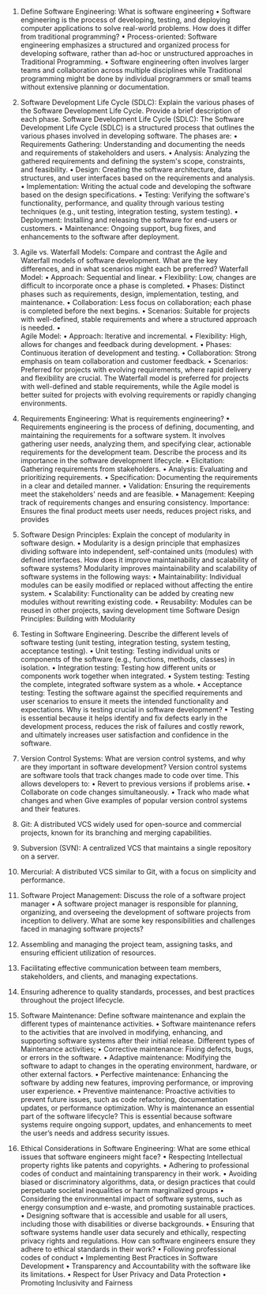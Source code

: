 1. Define Software Engineering: What is software engineering
• Software engineering is the process of developing, testing, and deploying computer applications to solve real-world problems. 
How does it differ from traditional programming?
•	Process-oriented: Software engineering emphasizes a structured and organized process for developing software, rather than ad-hoc or unstructured approaches in Traditional Programming.
•	Software engineering often involves larger teams and collaboration across multiple disciplines while Traditional programming might be done by individual programmers or small teams without extensive planning or documentation.



2.	Software Development Life Cycle (SDLC): Explain the various phases of the Software Development Life Cycle. Provide a brief description of each phase.
Software Development Life Cycle (SDLC): The Software Development Life Cycle (SDLC) is a structured process that outlines the various phases involved in developing software. The phases are:
	• Requirements Gathering: Understanding and documenting the needs and requirements of stakeholders and users.
	• Analysis: Analyzing the gathered requirements and defining the system's scope, constraints, and feasibility.
	• Design: Creating the software architecture, data structures, and user interfaces based on the requirements and analysis.
  • Implementation: Writing the actual code and developing the software based on the design specifications.
	• Testing: Verifying the software's functionality, performance, and quality through various testing techniques (e.g., unit testing, integration testing, system testing).
	• Deployment: Installing and releasing the software for end-users or customers.
	• Maintenance: Ongoing support, bug fixes, and enhancements to the software after deployment.



3.	Agile vs. Waterfall Models: Compare and contrast the Agile and Waterfall models of software development. What are the key differences, and in what scenarios might each be preferred?
Waterfall Model:
•	Approach: Sequential and linear.
•	Flexibility: Low, changes are difficult to incorporate once a phase is completed.
•	Phases: Distinct phases such as requirements, design, implementation, testing, and maintenance.
•	Collaboration: Less focus on collaboration; each phase is completed before the next begins.
•	Scenarios: Suitable for projects with well-defined, stable requirements and where a structured approach is needed.
•	
Agile Model:
•	Approach: Iterative and incremental.
•	Flexibility: High, allows for changes and feedback during development.
•	Phases: Continuous iteration of development and testing.
•	Collaboration: Strong emphasis on team collaboration and customer feedback.
•	Scenarios: Preferred for projects with evolving requirements, where rapid delivery and flexibility are crucial.
The Waterfall model is preferred for projects with well-defined and stable requirements, while the Agile model is better suited for projects with evolving requirements or rapidly changing environments.



4.	Requirements Engineering: What is requirements engineering?
• Requirements engineering is the process of defining, documenting, and maintaining the requirements for a software system. It involves gathering user needs, analyzing them, and specifying clear, actionable requirements for the development team.
Describe the process and its importance in the software development lifecycle.
•	Elicitation: Gathering requirements from stakeholders.
•	Analysis: Evaluating and prioritizing requirements.
•	Specification: Documenting the requirements in a clear and detailed manner.
•	Validation: Ensuring the requirements meet the stakeholders' needs and are feasible.
•	Management: Keeping track of requirements changes and ensuring consistency.
Importance: Ensures the final product meets user needs, reduces project risks, and provides



6.	Software Design Principles: Explain the concept of modularity in software design.
• Modularity is a design principle that emphasizes dividing software into independent, self-contained units (modules) with defined interfaces.
How does it improve maintainability and scalability of software systems?
Modularity improves maintainability and scalability of software systems in the following ways:
•	Maintainability: Individual modules can be easily modified or replaced without affecting the entire system.
•	Scalability: Functionality can be added by creating new modules without rewriting existing code.
•	Reusability: Modules can be reused in other projects, saving development time Software Design Principles: Building with Modularity



7.	Testing in Software Engineering. Describe the different levels of software testing (unit testing, integration testing, system testing, acceptance testing). 
•	Unit testing: Testing individual units or components of the software (e.g., functions, methods, classes) in isolation.
•	Integration testing: Testing how different units or components work together when integrated.
•	System testing: Testing the complete, integrated software system as a whole.
•	Acceptance testing: Testing the software against the specified requirements and user scenarios to ensure it meets the intended functionality and expectations.
Why is testing crucial in software development?
• Testing is essential because it helps identify and fix defects early in the development process, reduces the risk of failures and costly rework, and ultimately increases user satisfaction and confidence in the software.


8. Version Control Systems: What are version control systems, and why are they important in software development? 
Version control systems are software tools that track changes made to code over time. This allows developers to:
•	Revert to previous versions if problems arise.
•	Collaborate on code changes simultaneously.
•	Track who made what changes and when
Give examples of popular version control systems and their features.
1.	Git: A distributed VCS widely used for open-source and commercial projects, known for its branching and merging capabilities.
2.	Subversion (SVN): A centralized VCS that maintains a single repository on a server.
3.	Mercurial: A distributed VCS similar to Git, with a focus on simplicity and performance.



9.	Software Project Management: Discuss the role of a software project manager
• A software project manager is responsible for planning, organizing, and overseeing the development of software projects from inception to delivery.
What are some key responsibilities and challenges faced in managing software projects?
1.	Assembling and managing the project team, assigning tasks, and ensuring efficient utilization of resources.
2.	Facilitating effective communication between team members, stakeholders, and clients, and managing expectations.
3.	Ensuring adherence to quality standards, processes, and best practices throughout the project lifecycle.



10.	Software Maintenance: Define software maintenance and explain the different types of maintenance activities. 
• Software maintenance refers to the activities that are involved in modifying, enhancing, and supporting software systems after their initial release.
Different types of Maintenance activities;
•	Corrective maintenance: Fixing defects, bugs, or errors in the software.
•	Adaptive maintenance: Modifying the software to adapt to changes in the operating environment, hardware, or other external factors.
•	Perfective maintenance: Enhancing the software by adding new features, improving performance, or improving user experience.
•	Preventive maintenance: Proactive activities to prevent future issues, such as code refactoring, documentation updates, or performance optimization.
Why is maintenance an essential part of the software lifecycle?
This is essential because software systems require ongoing support, updates, and enhancements to meet the user’s needs and address security issues.



11.	Ethical Considerations in Software Engineering: What are some ethical issues that software engineers might face? 
• Respecting Intellectual property rights like patents and copyrights.
• Adhering to professional codes of conduct and maintaining transparency in their work.
• Avoiding biased or discriminatory algorithms, data, or design practices that could perpetuate societal inequalities or harm marginalized groups
• Considering the environmental impact of software systems, such as energy consumption and e-waste, and promoting sustainable practices.
• Designing software that is accessible and usable for all users, including those with disabilities or diverse backgrounds.
• Ensuring that software systems handle user data securely and ethically, respecting privacy rights and regulations.
How can software engineers ensure they adhere to ethical standards in their work?
•	Following professional codes of conduct
•	Implementing Best Practices in Software Development	
•	Transparency and Accountability with the software like its limitations.
•	Respect for User Privacy and Data Protection
•	Promoting Inclusivity and Fairness
